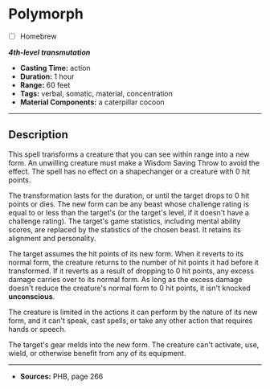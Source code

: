 # Polymorph
- [ ] Homebrew

***4th-level transmutation***
- **Casting Time:** action
- **Duration:** 1 hour
- **Range:** 60 feet
- **Tags:** verbal, somatic, material, concentration
- **Material Components:** a caterpillar cocoon

---

## Description
This spell transforms a creature that you can see within range into a new form.
An unwilling creature must make a Wisdom Saving Throw to avoid the effect.
The spell has no effect on a shapechanger or a creature with 0 hit points.

The transformation lasts for the duration, or until the target drops to 0 hit points or dies.
The new form can be any beast whose challenge rating is equal to or less than the target's (or the target's level, if it doesn't have a challenge rating).
The target's game statistics, including mental ability scores, are replaced by the statistics of the chosen beast.
It retains its alignment and personality.

The target assumes the hit points of its new form.
When it reverts to its normal form, the creature returns to the number of hit points it had before it transformed.
If it reverts as a result of dropping to 0 hit points, any excess damage carries over to its normal form.
As long as the excess damage doesn't reduce the creature's normal form to 0 hit points, it isn't knocked **unconscious**.

The creature is limited in the actions it can perform by the nature of its new form, and it can't speak, cast spells, or take any other action that requires hands or speech.

The target's gear melds into the new form.
The creature can't activate, use, wield, or otherwise benefit from any of its equipment.

---

- **Sources:** PHB, page 266
